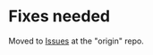 # Fixes needed
Moved to [Issues](https://github.com/eoas-ubc/eoas-ubc.github.io/issues) at the "origin" repo.
